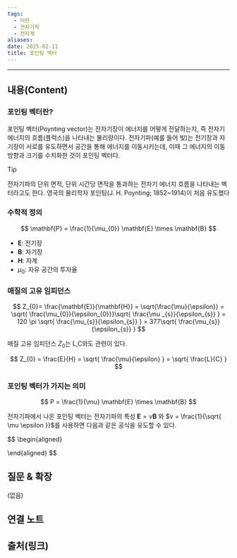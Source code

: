 ```yaml
---
tags:
  - 미완
  - 전자기학
  - 전자계
aliases: 
date: 2025-02-11
title: 포인팅 벡터
---
```


---

## 내용(Content)

### 포인팅 벡터란?

포인팅 벡터(Poynting vector)는 전자기장이 에너지를 어떻게 전달하는지, 즉 전자기 에너지의 흐름(플럭스)을 나타내는 물리량이다. 전자기파(예를 들어 빛)는 전기장과 자기장이 서로를 유도하면서 공간을 통해 에너지를 이동시키는데, 이때 그 에너지의 이동 방향과 크기를 수치화한 것이 포인팅 벡터다.

>[!tip]
>전자기파의 단위 면적, 단위 시간당 면적을 통과하는 전자기 에너지 흐름을 나타내는 벡터라고도 한다. 영국의 물리학자 포인팅(J. H. Poynting; 1852~1914)이 처음 유도했다


### 수학적 정의

$$
\mathbf{P} = \frac{1}{\mu_{0}} \mathbf{E} \times \mathbf{B}
$$

- $\mathbf{E}$: 전기장
- $\mathbf{B}$: 자기장
- $\mathbf{H}$: 자계
- $\mu_{0}$: 자유 공간의 투자율


### 매질의 고유 임피던스

$$
Z_{0}= \frac{\mathbf{E}}{\mathbf{H}} = \sqrt{\frac{\mu}{\epsilon}} = \sqrt{ \frac{\mu_{0}}{\epsilon_{0}}}\sqrt{ \frac{\mu _{s}}{\epsilon_{s}} } = 120 \pi \sqrt{ \frac{\mu_{s}}{\epsilon_{s}} } = 377\sqrt{ \frac{\mu_{s}}{\epsilon_{s}} }
$$


매질 고유 임피던스 $Z_{0}$는 L,C와도 관련이 있다.

$$
Z_{0} = \frac{E}{H} = \sqrt{ \frac{\mu}{\epsilon} } = \sqrt{ \frac{L}{C} }
$$


### 포인팅 벡터가 가지는 의미

$$
P = \frac{1}{\mu} \mathbf{E} \times \mathbf{B}
$$

전자기파에서 나온 포인팅 벡터는 전자기파의 특성 $\mathbf{E} = v\mathbf{B}$ 와 $v = \frac{1}{\sqrt{ \mu \epsilon }}$를 사용하면 다음과 같은 공식을 유도할 수 있다.

$$
\begin{aligned}

\end{aligned}
$$

## 질문 & 확장

(없음)

## 연결 노트

## 출처(링크)





